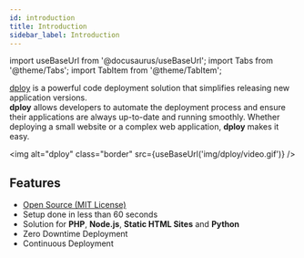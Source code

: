```yaml
---
id: introduction
title: Introduction
sidebar_label: Introduction
---
```


import useBaseUrl from '@docusaurus/useBaseUrl';
import Tabs from '@theme/Tabs';
import TabItem from '@theme/TabItem';

[dploy](https://github.com/cloudpanel-io/dploy) is a powerful code deployment solution that simplifies releasing new application versions. <br />
**dploy** allows developers to automate the deployment process and ensure their applications are always up-to-date and running smoothly. 
Whether deploying a small website or a complex web application, **dploy** makes it easy.

<img alt="dploy" class="border" src={useBaseUrl('img/dploy/video.gif')} />

## Features

- [Open Source (MIT License)](https://github.com/cloudpanel-io/dploy)
- Setup done in less than 60 seconds
- Solution for **PHP**, **Node.js**, **Static HTML Sites** and **Python**
- Zero Downtime Deployment
- Continuous Deployment